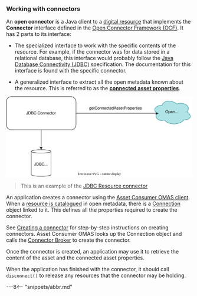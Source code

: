 <!-- SPDX-License-Identifier: CC-BY-4.0 -->
<!-- Copyright Contributors to the ODPi Egeria project 2019. -->

### Working with connectors

An **open connector** is a Java client to a [digital resource](/concepts/resource) that implements the **Connector** interface defined in the [Open Connector Framework (OCF)](/frameworks/ocf/overview). It has 2 parts to its interface:

- The specialized interface to work with the specific contents of the resource.  For example, if the connector was for data stored in a relational database, this interface would probably follow the 
  [Java Database Connectivity (JDBC)](https://en.wikipedia.org/wiki/Java_Database_Connectivity) specification.  The documentation for this interface is found with the specific connector. 

- A generalized interface to extract all the open metadata known about the resource.  This is referred to as the [**connected asset properties**](/concepts/connected-asset-properties).

![Connector Use](using-jdbc-connector.svg)
> This is an example of the [JDBC Resource connector](/connectors/resource/jdbc-resource-connector)

An application creates a connector using the [Asset Consumer OMAS client](creating-a-connector.md). When a [resource is catalogued](/concepts/assets) in  open metadata,
there is a [Connection](/concepts/connection) object linked to it.  This defines all the properties required to create the connector.

See [Creating a connector](creating-a-connector.md) for step-by-step instructions on creating connectors.
Asset Consumer OMAS looks up the Connection object and calls the [Connector Broker](/concepts/connector-broker)
to create the connector.

Once the connector is created, an application may use it to retrieve the content of the asset and the connected
asset properties.

When the application has finished with the connector, it should call `disconnect()` to release any resources
that the connector may be holding.

---8<-- "snippets/abbr.md"
